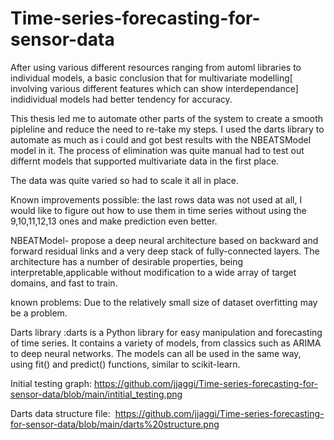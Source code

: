 # Time-series-forecasting-for-sensor-data

After using various different resources ranging from automl libraries to individual models, a basic conclusion that for multivariate modelling[ involving various different 
features which can show interdependance] indidividual models had better tendency for accuracy.

This thesis led me to automate other parts of the system to create a smooth pipleline and reduce the need to re-take my steps.
I used the darts library to automate as much as i could and got best results with the NBEATSModel model in it. The process of elimination was quite manual had to test out differnt 
models that supported multivariate data in the first place.

The data was quite varied so had to scale it all in place.

Known improvements possible: the last rows data was not used at all, I would like to figure out how to use them in time series without using the 9,10,11,12,13 ones and 
make prediction even better.

NBEATModel- propose a deep neural architecture based on backward and forward residual links and a very deep stack of fully-connected layers. The architecture has a number of desirable properties,
being interpretable,applicable without modification to a wide array of target domains, and fast to train.

known problems: Due to the relatively small size of dataset overfitting may be a problem.

Darts library :darts is a Python library for easy manipulation and forecasting of time series. It contains a variety of models, from classics such as ARIMA to deep neural networks. The models can all be used in the same way, using fit() and predict() functions, similar to scikit-learn. 

Initial testing graph:
<img>https://github.com/jjaggi/Time-series-forecasting-for-sensor-data/blob/main/intitial_testing.png</img>

Darts data structure file:
<img> https://github.com/jjaggi/Time-series-forecasting-for-sensor-data/blob/main/darts%20structure.png </img>
